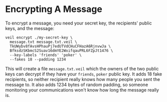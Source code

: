 # Encrypting A Message

To encrypt a message, you need your secret key, the recipients' public keys, and the message:

```shell
veil encrypt ./my-secret-key \
  message.txt message.txt.veil \
  TkUWybv8fAvsHPhauPj7edUTVdCHuCFHazA6RjnvwJa \
  BfksdzSKbmcS2Suav16dmYE2WxifqauPRL6FZpJt1476 \
  --key-labels 'friends' 'poker' \
  --fakes 18 --padding 1234 
```

This will create a file `message.txt.veil` which the owners of the two public keys can decrypt if they have
your `friends`, `poker` public key. It adds 18 fake recipients, so neither recipient really knows how many people you
sent the message to. It also adds 1234 bytes of random padding, so someone monitoring your communications won't know how
long the message really is.